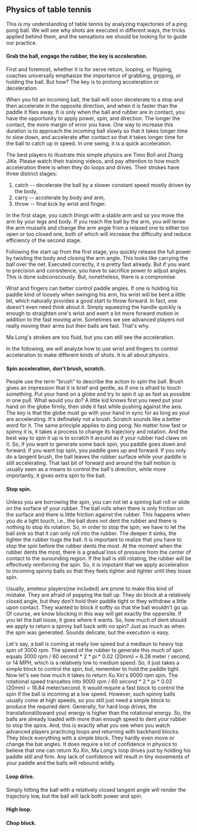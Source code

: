 ## Physics of table tennis

This is my understanding of table tennis by analyzing trajectories of a ping pong ball. We will see why shots are executed in different ways, the tricks applied behind them, and the sensations we should be looking for to guide our practice. 

#### Grab the ball, engage the rubber, the key is acceleration.

First and foremost, whether it is for serve return, looping, or flipping, coaches universally emphasize the importance of grabbing, gripping, or holding the ball. But how? The key is to prolong acceleration or deceleration.

When you hit an incoming ball, the ball will soon decelerate to a stop and then accelerate in the opposite direction, and when it is faster than the paddle it flies away. It is only when the ball and rubber are in contact, you have the opportunity to apply power, spin, and direction. The longer the contact, the more margin of error you have. One way to increase this duration is to approach the incoming ball slowly so that it takes longer time to slow down, and accelerate after contact so that it takes longer time for the ball to catch up in speed. In one swing, it is a quick acceleration. 

The best players to illustrate this simple physics are Timo Boll and Zhang JiKe. Please watch their training videos, and pay attention to how much acceleration there is when they do loops and drives. Their strokes have three distinct stages: 

1. catch -- decelerate the ball by a slower constant speed mostly driven by the body, 
2. carry -- accelerate by body and arm, 
3. throw -- final kick by wrist and finger.

In the first stage, you catch things with a stable arm and so you move the arm by your legs and body. If you reach the ball by the arm, you will tense the arm mussels and change the arm angle from a relaxed one to either too open or too closed one, both of which will  increase the difficulty and reduce efficiency of the second stage. 

Following the start up from the first stage, you quickly release the full power by twisting the body and closing the arm angle. This looks like carrying the ball over the net. Executed correctly, it is pretty fast already. But if you want to precision and consistence, you have to sacrifice power to adjust angles. This is done subconsciously. But, nonetheless, there is a compromise.

Wrist and fingers can better control paddle angles. If one is holding his paddle kind of loosely when swinging his arm, his wrist will be bent a little bit, which naturally provides a good start to throw forward. In fact, one doesn't even need think about it. Simply squeezing the handle quickly is enough to straighten one's wrist and exert a lot more forward motion in addition to the fast moving arm. Sometimes we see advanced players not really moving their arms but their balls are fast. That's why.

Ma Long's strokes are too fluid, but you can still see the acceleration.  

In the following, we will analyze how to use wrist and fingers to control acceleration to make different kinds of shots. It is all about physics.


#### Spin acceleration, don't brush, scratch.
People use the term "brush" to describe the action to spin the ball. Brush gives an impression that it is brief and gentle, as if one is afraid to touch something. Put your hand on a globe and try to spin it up as fast as possible in one pull. What would you do? A little kid knows first you need put your hand on the globe firmly, then slide it fast while pushing against the axis. The key is that the globe must go with your hand in sync for as long as your are accelerating. It's definately not a brush. Scratch sounds like a better word for it. The same principle applies to ping pong. No matter how fast or spinny it is, it takes a process to change its trajectory and rotation. And the best way to spin it up is to scratch it around as if your rubber had claws on it. So, if you want to generate some back spin, you paddle goes down and forward; if you want top spin, you paddle goes up and forward. If you only do a tangent brush, the ball leaves the rubber surface while your paddle is still accelerating. That last bit of forward and around the ball motion is usually seen as a means to control the ball's direction, while more importantly, it gives extra spin to the ball.


#### Stop spin.
Unless you are borrowing the spin, you can not let a spining ball roll or slide on the surface of your rubber. The ball rolls when there is only friction on the surface and there is little friction against the rubber. This happens when you do a light touch, i.e., the ball does not dent the rubber and there is nothing to stop its rotation. So, in order to stop the spin, we have to let the ball sink so that it can only roll into the rubber. The deeper it sinks, the tighter the rubber hugs the ball. It is important to realize that you have to stop the spin before the rubber dents the most. At the moment when the rubber dents the most, there is a gradual loss of pressure from the center of contact to the surounding region. If the ball is still rotating, the rubber will be effectively reinforcing the spin. So, it is impotant that we apply acceleration to incoming spinny balls so that they feels tighter and tighter until they loose spin. 

Usually, ameteur players(me included) are prone to make this kind of mistake. They are afraid of popping the ball up. They do block at a relatively closed angle, but they don't hold their paddle tight or they withdraw a little upon contact. They wanted to block it softly so that the ball wouldn't go up. Of course, we know blocking in this way will get exactly the oppersite. If you let the ball loose, it goes where it wants. So, how much of dent should we apply to return a spinny ball back with no spin? Just as much as when the spin was generated. Sounds delicate, but the execution is easy. 

Let's say, a ball is coming at really low speed but a mediaun to heavy top spin of 3000 rpm. The speed of the rubber to generate this much of spin equals 3000 rpm / 60 second * 2 * pi * 0.02 (20mm) = 6.28 meter / second, or 14 MPH, which is a relatively low to medium speed. So, it just takes a simple block to control the spin, but, remember to hold the paddle tight. Now let's see how much it takes to return Xu Xin's 9000 rpm spin. The rotational speed transaltes into 9000 rpm / 60 second * 2 * pi * 0.02 (20mm) = 18.84 meter/second. It would require a fast block to control the spin if the ball is incoming at a low speed. However, such spinny balls usually come at high speeds, so you still just need a simple block to produce the required dent. Generally, for hard loop drives, the translational(toward you) energy is higher than the rotational energy. So, the balls are already loaded with more than enough speed to dent your rubber to stop the spins. And, this is exactly what you see when you watch advanced players practicing loops and returning with backhand blocks. They block everything with a simple block. They hardly even move or change the bat angles.  It does require a lot of confidence in physics to believe that one can return Xu Xin, Ma Long's loop drives just by holding his paddle still and firm. Any lack of confidence will result in tiny movements of your paddle and the balls will rebound wildly. 


#### Loop drive.
Simply hitting the ball with a relatively closed tangent angle will render the trajectory low, but the ball will lack both power and spin. 

#### High loop.

#### Chop block.




